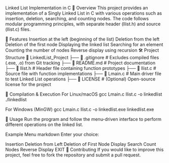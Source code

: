 Linked List Implementation in C
📌 Overview
This project provides an implementation of a Singly Linked List in C with various operations such as insertion, deletion, searching, and counting nodes. The code follows modular programming principles, with separate header (llist.h) and source (llist.c) files.

🚀 Features
Insertion at the left (beginning of the list)
Deletion from the left
Deletion of the first node
Displaying the linked list
Searching for an element
Counting the number of nodes
Reverse display using recursion
🛠 Project Structure
📂 LinkedList_Project ├── 📄 .gitignore # Excludes compiled files (.exe, .o) from Git tracking ├── 📄 README.md # Project documentation ├── 📄 llist.h # Header file containing function prototypes ├── 📄 llist.c # Source file with function implementations ├── 📄 Lmain.c # Main driver file to test Linked List operations ├── 📄 LICENSE # (Optional) Open-source license for the project

🔧 Compilation & Execution For Linux/macOS gcc Lmain.c llist.c -o linkedlist ./linkedlist

For Windows (MinGW) gcc Lmain.c llist.c -o linkedlist.exe linkedlist.exe

📝 Usage Run the program and follow the menu-driven interface to perform different operations on the linked list.

Example Menu markdown Enter your choice:

Insertion
Deletion from Left
Deletion of First Node
Display
Search
Count Nodes
Reverse Display
EXIT
📌 Contributing If you would like to improve this project, feel free to fork the repository and submit a pull request.
